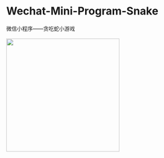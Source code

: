 # Wechat-Mini-Program-Snake
微信小程序——贪吃蛇小游戏<br>
<br>
<img width="300" src="https://ws2.sinaimg.cn/large/006tNc79gy1fqdfp9x70pj30ku112gq3.jpg" />
